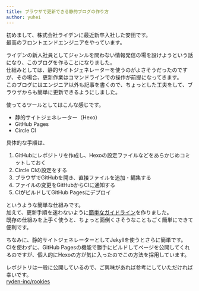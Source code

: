 ```yaml
---
title: ブラウザで更新できる静的ブログの作り方
author: yuhei
---
```

初めまして、株式会社ライデンに最近新卒入社した安田です。  
最高のフロントエンドエンジニアをやっています。

ライデンの新人社員としてジャンルを問わない情報発信の場を設けようという話になり、このブログを作ることになりました。  
仕組みとしては、静的サイトジェネレーターを使うのがよさそうだったのですが、その場合、更新作業はコマンドラインでの操作が前提になってきます。  
このブログにはエンジニア以外も記事を書くので、ちょっとした工夫をして、ブラウザからも簡単に更新できるようにしました。

<!-- more -->

使ってるツールとしてはこんな感じです。

- 静的サイトジェネレーター（Hexo）
- GitHub Pages
- Circle CI

具体的な手順は、

1. GitHubにレポジトリを作成し、Hexoの設定ファイルなどをあらかじめコミットしておく
1. Circle CIの設定をする
1. ブラウザでGitHubを開き、直接ファイルを追加・編集する
1. ファイルの変更をGitHubからCIに通知する
1. CIがビルドしてGitHub Pagesにデプロイ

というような簡単な仕組みです。  
加えて、更新手順を迷わないように[簡単なガイドライン](https://github.com/ryden-inc/rookies/blob/b5bf21efb1cdf1ebce79458a6c5bc42e51f3a5a0/README.md)を作りました。  
既存の仕組みを上手く使うと、ちょっと面倒くさそうなこともごく簡単にできて便利です。

ちなみに、静的サイトジェネレーターとしてJekyllを使うとさらに簡単です。  
CIを使わずに、GitHub Pagesの機能で勝手にビルドしてページを公開してくれるのですが、個人的にHexoの方が気に入ったのでこの方法を採用しています。

レポジトリは一般に公開しているので、ご興味があれば参考にしていただければ幸いです。  
[ryden-inc/rookies](https://github.com/ryden-inc/rookies)
